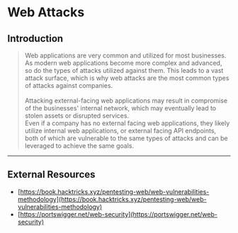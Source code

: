 # Web Attacks

## **Introduction**

> Web applications are very common and utilized for most businesses.\
> As modern web applications become more complex and advanced, so do the types of attacks utilized against them. This leads to a vast attack surface, which is why web attacks are the most common types of attacks against companies.\
> \
> Attacking external-facing web applications may result in compromise of the businesses' internal network, which may eventually lead to stolen assets or disrupted services.\
> Even if a company has no external facing web applications, they likely utilize internal web applications, or external facing API endpoints, both of which are vulnerable to the same types of attacks and can be leveraged to achieve the same goals.

***

## **External Resources**

* [https://book.hacktricks.xyz/pentesting-web/web-vulnerabilities-methodology](https://book.hacktricks.xyz/pentesting-web/web-vulnerabilities-methodology)
* [https://portswigger.net/web-security](https://portswigger.net/web-security)
